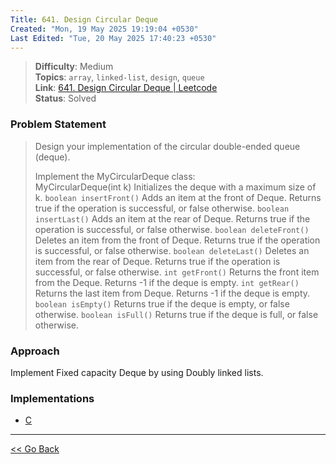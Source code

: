 ```yaml
---
Title: 641. Design Circular Deque
Created: "Mon, 19 May 2025 19:19:04 +0530"
Last Edited: "Tue, 20 May 2025 17:40:23 +0530"
---
```


> **Difficulty**: Medium  
> **Topics**: `array`, `linked-list`, `design`, `queue`  
> **Link**: [641. Design Circular Deque | Leetcode][leetcode-641]  
> **Status**: Solved

### Problem Statement

> Design your implementation of the circular double-ended queue (deque).
>
> Implement the MyCircularDeque class:  
> MyCircularDeque(int k) Initializes the deque with a maximum size of k.
> `boolean insertFront()` Adds an item at the front of Deque. Returns true if the operation is successful, or false otherwise.
> `boolean insertLast()` Adds an item at the rear of Deque. Returns true if the operation is successful, or false otherwise.
> `boolean deleteFront()` Deletes an item from the front of Deque. Returns true if the operation is successful, or false otherwise.
> `boolean deleteLast()` Deletes an item from the rear of Deque. Returns true if the operation is successful, or false otherwise.
> `int getFront()` Returns the front item from the Deque. Returns -1 if the deque is empty.
> `int getRear()` Returns the last item from Deque. Returns -1 if the deque is empty.
> `boolean isEmpty()` Returns true if the deque is empty, or false otherwise.
> `boolean isFull()` Returns true if the deque is full, or false otherwise.

### Approach

Implement Fixed capacity Deque by using Doubly linked lists.

### Implementations

- [C](./c/fixed_capacity_deque.c)

---

[<< Go Back](../../index.md)

[leetcode-641]: https://leetcode.com/problems/design-circular-deque
